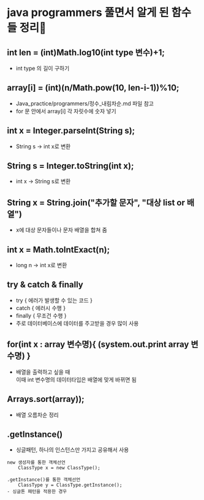 # java programmers 풀면서 알게 된 함수들 정리:clap:


## int len = (int)Math.log10(int type 변수)+1;
- int type 의 길이 구하기 

## array[i] = (int)(n/Math.pow(10, len-i-1))%10;
- Java_practice/programmers/정수_내림차순.md 파일 참고
- for 문 안에서 array[i] 각 자릿수에 숫자 넣기

## int x = Integer.parseInt(String s);
- String s -> int x로 변환

## String s = Integer.toString(int x);
- int x -> String s로 변환

## String x = String.join("추가할 문자", "대상 list or 배열")
- x에 대상 문자들이나 문자 배열을 합쳐 줌

## int x = Math.toIntExact(n);
- long n -> int x로 변환

## try & catch & finally
- try { 에러가 발생할 수 있는 코드 }
- catch { 에러시 수행 }
- finally { 무조건 수행 }
- 주로 데이터베이스에 데이터를 주고받을 경우 많이 사용

## for(int x : array 변수명){ (system.out.print array 변수명) } 
- 배열을 출력하고 싶을 때  
이때 int 변수명의 데이터타입은 배열에 맞게 바뀌면 됨

## Arrays.sort(array));
- 배열 오름차순 정리

## .getInstance()
- 싱글패턴, 하나의 인스턴스만 가지고 공유해서 사용
```
new 생성자를 통한 객체선언
    ClassType x = new ClassType();

.getInstance()를 통한 객체선언
    ClassType y = ClassType.getInstance();
- 싱글톤 패턴을 적용한 경우
```
